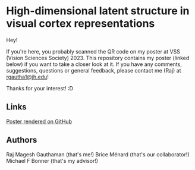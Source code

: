 # High-dimensional latent structure in visual cortex representations

Hey!

If you're here, you probably scanned the QR code on my poster at VSS (Vision Sciences Society) 2023. This repository contains my poster (linked below) if you want to take a closer look at it. If you have any comments, suggestions, questions or general feedback, please contact me (Raj) at rgautha1@jh.edu!

Thanks for your interest! :D

## Links
[Poster rendered on GitHub](https://github.com/raj-magesh/vss-2023/blob/main/poster.pdf)

## Authors
Raj Magesh Gauthaman (that's me!)
Brice Ménard (that's our collaborator!)
Michael F Bonner (that's my advisor!)
